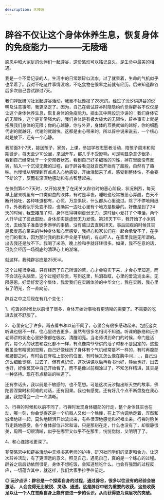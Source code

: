 ```yaml
---
description: 无陵瑶
---
```


# 辟谷不仅让这个身体休养生息，恢复身体的免疫能力————无陵瑶

感恩中和大家庭的伙伴们一起辟谷，这份感动可以铭记良久，是生命中最美的相遇。

我是一个不爱记录的人。生活中的日常琐碎似流水，过了就呆着，生命的气机似乎也呆着了。我对不吃这件事情没啥，不吃食物在很早之前就有经历。后来知道辟谷后多次自己尝试辟过7天。

我们禅医研习社发起辟谷活动，我毫不犹豫报了28天的。经过了沅汐讲辟谷的说明及注意事项，我更坚定了。因为，自己在尝试辟谷时隐隐约约觉得辟谷不仅仅是让这个身体休养生息，恢复身体的免疫能力。摘出其中两段沅汐讲的：我们身体它的无限性，这个是非常强大的，我们身体是有极大极大的无限性，辟谷事实上就是拓展我们身体的无限；你的心越静，你与外界，身体的互换就做的越好，你的细胞代谢的就越好，代谢的就越快。这都是由心带来的，所以辟谷说来说去，一个核心就是放下，还有一个心静。

我前面3个7天，接送孩子，家务，上课，参加学校志愿者活动，陪孩子周末和假期徒步，每天至少10公里，来回开车。都几乎不受影响。可是明显杂念少很多，看到自己经常处于一个旁观者状态，看到自己好多细微的习性，掉在里面没有反转，陷入一个沉浸无趣的过程，由于辟谷看见就自然开始有了超脱，自然有了趣味。也慢慢从明理到有点点入心地感受，开始活起来了点，感受到整体性，不会妄下断论了，反而有深深地感动和有点智慧起来。

在快到第4个7天时，又开始发生了在闭关又辟谷时的恶心阶段，状况剧烈，每天早上醒来嘴里有一口类似血的液体，有时是半夜，睡眠也经常被恶心弄醒，白天不断开始吐，各种味道都有，心慌，万念俱灰，什么都从心里流过。除了不停地用纸巾，外表我似乎处变不惊，也确实一边吐心里有个地方是极静的。好像是到了24天的时候，我去接孩子时，身体觉得特别虚弱无力，这时给小爱打了个电话，两个人升华成了彼此鼓励。身体却实是虚弱无力发慌。第26天下午，我开始了小米粥汤，去给孩子准备徒步游学的事情，没有熬过去直到28天。事后回观的时候其实是极度恶心带来的种种身体和心里感受，我担心和家长们在一起会承受不了，在乎他们的看法，因为那时我的脸和手全是干枯的，有点吓人，在家里我是无所谓的。出去我还是放不下。我喝了米汤，晚上脸和手就好转很多。如果，我不在意的话，可能会经历一场彻底的清理心上的淤堵。

就这样，我纯辟谷应是25天半。

这个过程很幸福，只有经历了自己所谓的苦，心才会稳实下来，才会心里知道，而不会活在头脑里，这个过程好珍贵，写到这里，热泪盈眶，心里的爱流淌出来。无限感恩，好爱好爱这个集体，我爱我们在实践体验的中华文化，我在实践，我心里有了明光，会一直向前。

辟谷之中之后现在有几个变化：

1、吃饭的时候比以前慢了很多，身体开始对事物有更清晰的需要了。不需要的吃进去就不舒服了。

2、心里安定了许多，再去看书和以前不同了，心里会有很多感动起来。包括这次听课也很不一样，往心里进去更多，虽然有很多名相词不知道。听课的脉络和沅汐老师讲的状态心里好像都在吸收，清醒明亮。当老师讲到命门的时候，命门是活的，每个人的状态和变化都不一样，有点像南爷爷讲的活子时都不是固定的，这些我虽没有精微的觉察，自己好像经历了身体有个气机经常是不一样的，有时再腹部和腰部之间，有时会在脊柱上部分的位置，有时候又怎么像在胸中间……，自己没怎么细致觉察，过去了。但有点记忆，这次讲课以后再看书也好，静坐也好，出去也好，好像冥冥中自己开始看了，而不是像以前糊涂过了，不知怎样精进，其实是一种坚持。现在有点精进的味道了。

还有参话头，我以前是不敏感的，也不愿想。可是这次沅汐抛出断灭空的故事，佛陀要涅槃时和阿难的对话，还有因果。我也有感觉。还有好几个点不断盘旋在我心里，我觉得会一点一点清晰。

3、行禅的时候和以前不同了，行禅时发现身体腿部的行走，整个身体其实也在动，哪一刻，你会觉得这是一个机器人又似一个骷髅，在上下协调地走着，浑然和城墙地转一起，莫名地眼泪开始流出来，有些很深地感觉和祝福出来。行禅时胯关节走路地感受，各个身体部位非常和谐，只是那刻在走，什么也没有了，却很静很美，周围一切很清晰，似乎在哪里又似乎不在那里。恍恍惚惚，又明明了了。

4、和心连接地更深了。

 非常感恩中和辟谷活动中无境书茶老师的护持，研习社同学们的坚定和合力，让这次辟谷活动，有了更深远的意义，照见自己，遇见自己，真的是一个练心的过程。辟谷之后后劲依然很足，身体不想吃饭，会知道想吃什么。也会有强烈的过程反应，一切蕴含其中，就这样，我们大家手拉手往前走。

**◎ 沅汐点评：辟谷是一个探索自身的过程，通过辟谷，很多以往没有的经验会被激活， 人会变得无比敏锐、灵动、通透。这是辟谷中较为重要的收获，这些收获足以让一个人在觉察自身上能有更进一步的认识，从而获得更为深层次的突破。**

